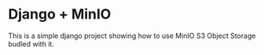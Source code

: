 # Django + MinIO

This is a simple django project showing how to use MinIO S3 Object Storage budled with it.
